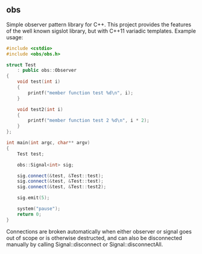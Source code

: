 <h2>obs</h2>

Simple observer pattern library for C++. This project provides the features of the well known sigslot library, but with C++11 variadic templates. Example usage:

```c++
#include <cstdio>
#include <obs/obs.h>

struct Test
    : public obs::Observer
{
    void test(int i)
    {
        printf("member function test %d\n", i);
    }

    void test2(int i)
    {
        printf("member function test 2 %d\n", i * 2);
    }
};

int main(int argc, char** argv)
{
    Test test;

    obs::Signal<int> sig;

    sig.connect(&test, &Test::test);
    sig.connect(&test, &Test::test);
    sig.connect(&test, &Test::test2);

    sig.emit(5);

    system("pause");
    return 0;
}
```

Connections are broken automatically when either observer or signal goes out of scope or is otherwise destructed, and can also be disconnected manually by calling Signal::disconnect or Signal::disconnectAll.
